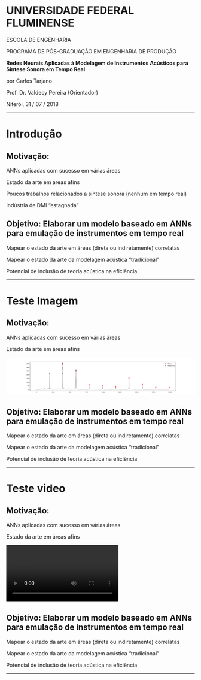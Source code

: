 
# UNIVERSIDADE FEDERAL FLUMINENSE

ESCOLA DE ENGENHARIA

PROGRAMA DE PÓS-GRADUAÇÃO EM ENGENHARIA DE PRODUÇÃO

**Redes Neurais Aplicadas à Modelagem de Instrumentos Acústicos para Síntese Sonora em Tempo Real**

por Carlos Tarjano 

Prof. Dr. Valdecy Pereira (Orientador)

Niterói, 31 / 07 / 2018

---------------

# Introdução

## Motivação:

ANNs aplicadas com sucesso em várias áreas

Estado da arte em áreas afins

Poucos trabalhos relacionados a síntese sonora (nenhum em tempo real)

Indústria de DMI “estagnada”

## Objetivo: Elaborar um modelo baseado em ANNs para emulação de instrumentos em tempo real

Mapear o estado da arte em áreas (direta ou indiretamente) correlatas

Mapear o estado da arte da modelagem acústica “tradicional”

Potencial de inclusão de teoria acústica na eficiência

---------------


# Teste Imagem

## Motivação:

ANNs aplicadas com sucesso em várias áreas

Estado da arte em áreas afins

![teste](media/35.png)

## Objetivo: Elaborar um modelo baseado em ANNs para emulação de instrumentos em tempo real

Mapear o estado da arte em áreas (direta ou indiretamente) correlatas

Mapear o estado da arte da modelagem acústica “tradicional”

Potencial de inclusão de teoria acústica na eficiência

---------------


# Teste video

## Motivação:

ANNs aplicadas com sucesso em várias áreas

Estado da arte em áreas afins


![teste](media/DigitalWaveguide.webm)


## Objetivo: Elaborar um modelo baseado em ANNs para emulação de instrumentos em tempo real

Mapear o estado da arte em áreas (direta ou indiretamente) correlatas

Mapear o estado da arte da modelagem acústica “tradicional”

Potencial de inclusão de teoria acústica na eficiência

-----------------------
